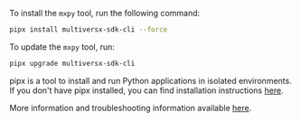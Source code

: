 To install the `mxpy` tool, run the following command:

```bash
pipx install multiversx-sdk-cli --force
```

To update the `mxpy` tool, run:

```bash
pipx upgrade multiversx-sdk-cli
``` 

pipx is a tool to install and run Python applications in isolated environments. If you don't have pipx installed, you can find installation instructions [here](https://pipx.pypa.io/stable/). 


More information and troubleshooting information available [here](https://docs.multiversx.com/sdk-and-tools/mxpy/installing-mxpy).